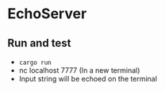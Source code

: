 # EchoServer

## Run and test

 * `cargo run`
 * nc localhost 7777 (In a new terminal)
 * Input string will be echoed on the terminal
